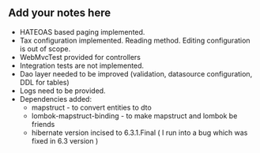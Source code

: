 ## Add your notes here

* HATEOAS based paging implemented. 
* Tax configuration implemented. Reading method. Editing configuration  is out of scope.
* WebMvcTest provided for controllers
* Integration tests are not implemented.
* Dao layer needed to be improved (validation, datasource configuration, DDL for tables) 
* Logs need to be provided.
* Dependencies added:
  - mapstruct - to convert entities to dto
  - lombok-mapstruct-binding - to make mapstruct and lombok be friends
  - hibernate version incised to 6.3.1.Final ( I run into a bug which was fixed in 6.3 version )
